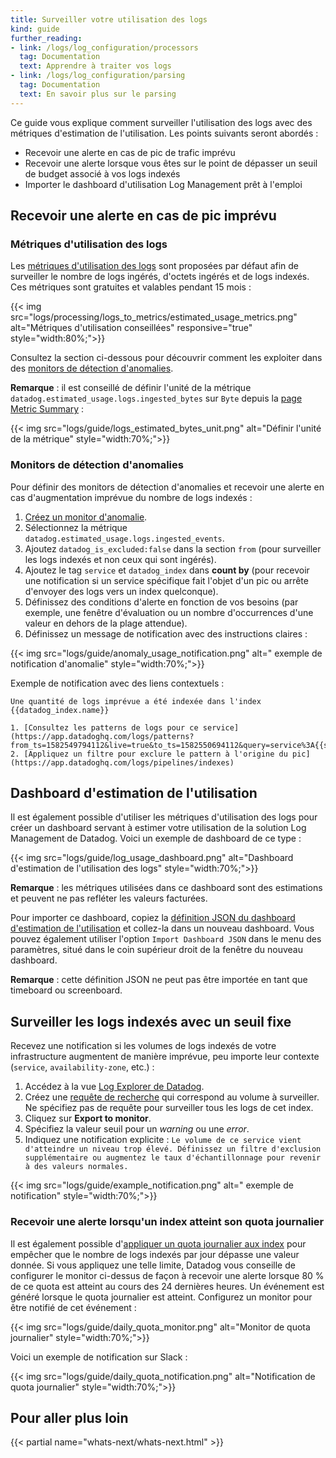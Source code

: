```yaml
---
title: Surveiller votre utilisation des logs
kind: guide
further_reading:
- link: /logs/log_configuration/processors
  tag: Documentation
  text: Apprendre à traiter vos logs
- link: /logs/log_configuration/parsing
  tag: Documentation
  text: En savoir plus sur le parsing
---
```


Ce guide vous explique comment surveiller l'utilisation des logs avec des métriques d'estimation de l'utilisation. Les points suivants seront abordés :

* Recevoir une alerte en cas de pic de trafic imprévu
* Recevoir une alerte lorsque vous êtes sur le point de dépasser un seuil de budget associé à vos logs indexés
* Importer le dashboard d'utilisation Log Management prêt à l'emploi

## Recevoir une alerte en cas de pic imprévu

### Métriques d'utilisation des logs

Les [métriques d'utilisation des logs][1] sont proposées par défaut afin de surveiller le nombre de logs ingérés, d'octets ingérés et de logs indexés. Ces métriques sont gratuites et valables pendant 15 mois :

{{< img src="logs/processing/logs_to_metrics/estimated_usage_metrics.png" alt="Métriques d'utilisation conseillées" responsive="true" style="width:80%;">}}

Consultez la section ci-dessous pour découvrir comment les exploiter dans des [monitors de détection d'anomalies][2].

**Remarque** : il est conseillé de définir l'unité de la métrique `datadog.estimated_usage.logs.ingested_bytes` sur `Byte` depuis la [page Metric Summary][3] :

{{< img src="logs/guide/logs_estimated_bytes_unit.png" alt="Définir l'unité de la métrique"  style="width:70%;">}}

### Monitors de détection d'anomalies

Pour définir des monitors de détection d'anomalies et recevoir une alerte en cas d'augmentation imprévue du nombre de logs indexés :

1. [Créez un monitor d'anomalie][4].
2. Sélectionnez la métrique `datadog.estimated_usage.logs.ingested_events`.
3. Ajoutez `datadog_is_excluded:false` dans la section `from` (pour surveiller les logs indexés et non ceux qui sont ingérés).
4. Ajoutez le tag `service` et `datadog_index` dans **count by** (pour recevoir une notification si un service spécifique fait l'objet d'un pic ou arrête d'envoyer des logs vers un index quelconque).
5. Définissez des conditions d'alerte en fonction de vos besoins (par exemple, une fenêtre d'évaluation ou un nombre d'occurrences d'une valeur en dehors de la plage attendue).
6. Définissez un message de notification avec des instructions claires :

{{< img src="logs/guide/anomaly_usage_notification.png" alt=" exemple de notification d'anomalie"  style="width:70%;">}}

Exemple de notification avec des liens contextuels :

```text
Une quantité de logs imprévue a été indexée dans l'index {{datadog_index.name}}

1. [Consultez les patterns de logs pour ce service](https://app.datadoghq.com/logs/patterns?from_ts=1582549794112&live=true&to_ts=1582550694112&query=service%3A{{service.name}})
2. [Appliquez un filtre pour exclure le pattern à l'origine du pic](https://app.datadoghq.com/logs/pipelines/indexes)
```

## Dashboard d'estimation de l'utilisation

Il est également possible d'utiliser les métriques d'utilisation des logs pour créer un dashboard servant à estimer votre utilisation de la solution Log Management de Datadog. Voici un exemple de dashboard de ce type :

{{< img src="logs/guide/log_usage_dashboard.png" alt="Dashboard d'estimation de l'utilisation des logs"  style="width:70%;">}}

**Remarque** : les métriques utilisées dans ce dashboard sont des estimations et peuvent ne pas refléter les valeurs facturées.

Pour importer ce dashboard, copiez la [définition JSON du dashboard d'estimation de l'utilisation][5] et collez-la dans un nouveau dashboard. Vous pouvez également utiliser l'option `Import Dashboard JSON` dans le menu des paramètres, situé dans le coin supérieur droit de la fenêtre du nouveau dashboard.

**Remarque** : cette définition JSON ne peut pas être importée en tant que timeboard ou screenboard.

## Surveiller les logs indexés avec un seuil fixe

Recevez une notification si les volumes de logs indexés de votre infrastructure augmentent de manière imprévue, peu importe leur contexte (`service`, `availability-zone`, etc.) :

1. Accédez à la vue [Log Explorer de Datadog][6].
2. Créez une [requête de recherche][7] qui correspond au volume à surveiller. Ne spécifiez pas de requête pour surveiller tous les logs de cet index.
3. Cliquez sur **Export to monitor**.
4. Spécifiez la valeur seuil pour un *warning* ou une *error*.
5. Indiquez une notification explicite : `Le volume de ce service vient d'atteindre un niveau trop élevé. Définissez un filtre d'exclusion supplémentaire ou augmentez le taux d'échantillonnage pour revenir à des valeurs normales.`

{{< img src="logs/guide/example_notification.png" alt=" exemple de notification" style="width:70%;">}}

### Recevoir une alerte lorsqu'un index atteint son quota journalier

Il est également possible d'[appliquer un quota journalier aux index][8] pour empêcher que le nombre de logs indexés par jour dépasse une valeur donnée. Si vous appliquez une telle limite, Datadog vous conseille de configurer le monitor ci-dessus de façon à recevoir une alerte lorsque 80 % de ce quota est atteint au cours des 24 dernières heures. Un événement est généré lorsque le quota journalier est atteint. Configurez un monitor pour être notifié de cet événement :

{{< img src="logs/guide/daily_quota_monitor.png" alt="Monitor de quota journalier"  style="width:70%;">}}

Voici un exemple de notification sur Slack :

{{< img src="logs/guide/daily_quota_notification.png" alt="Notification de quota journalier"  style="width:70%;">}}

## Pour aller plus loin

{{< partial name="whats-next/whats-next.html" >}}

[1]: /logs/logs_to_metrics/#recommended-usage-metrics
[2]: /monitors/create/types/anomaly/
[3]: https://app.datadoghq.com/metric/summary?filter=datadog.estimated_usage.logs.ingested_bytes&metric=datadog.estimated_usage.logs.ingested_bytes
[4]: https://app.datadoghq.com/monitors#create/anomaly
[5]: /resources/json/estimated_log_usage_dashboard_configuration.json
[6]: https://app.datadoghq.com/logs
[7]: /logs/explorer/search/
[8]: /logs/indexes/#set-daily-quota
